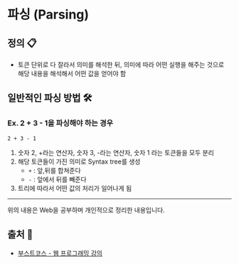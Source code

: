 # 파싱 (Parsing)
## 정의 📋
- 토큰 단위로 다 잘라서 의미를 해석한 뒤, 의미에 따라 어떤 실행을 해주는 것으로 해당 내용을 해석해서 어떤 값을 얻어야 함

## 일반적인 파싱 방법 🛠
### Ex. 2 + 3 - 1을 파싱해야 하는 경우
```
2 + 3 - 1
```
1. 숫자 2, +라는 연산자, 숫자 3, -라는 연산자, 숫자 1 라는 토큰들을 모두 분리
2. 해당 토큰들이 가진 의미로 Syntax tree를 생성
   - `+` : 앞,뒤를 합쳐준다
   - `-` : 앞에서 뒤를 빼준다
3. 트리에 따라서 어떤 값의 처리가 일어나게 됨

- - -
위의 내용은 Web을 공부하며 개인적으로 정리한 내용입니다.
## 출처 📝
- [부스트코스 - 웹 프로그래밍 강의](https://www.boostcourse.org/web316/lecture/16661?isDesc=false)
